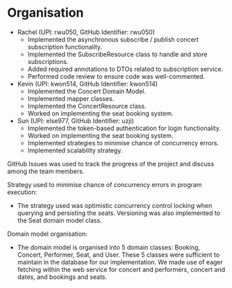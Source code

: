 # Organisation

* Rachel (UPI: rwu050, GitHub Identifier: rwu050)
    * Implemented the asynchronous subscribe / publish concert subscription functionality. 
    * Implemented the SubscribeResource class to handle and store subscriptions.
    * Added required annotations to DTOs related to subscription service.
    * Performed code review to ensure code was well-commented.
* Kevin (UPI: kwon514, GitHub Identifier: kwon514)
    * Implemented the Concert Domain Model.
    * Implemented mapper classes.
    * Implemented the ConcertResource class.
    * Worked on implementing the seat booking system.
* Sun (UPI: else977, GitHub Identifier: uzji)
    * Implemented the token-based authentication for login functionality.
    * Worked on implementing the seat booking system.
    * Implemented strategies to minimise chance of concurrency errors.
    * Implemented scalability strategy.

GitHub Issues was used to track the progress of the project and discuss among the team members.

Strategy used to minimise chance of concurrency errors in program execution:

* The strategy used was optimistic concurrency control locking when querying and persisting the seats. Versioning was also implemented to the Seat domain model class.

Domain model organisation:

* The domain model is organised into 5 domain classes: Booking, Concert, Performer, Seat, and User. These 5 classes were sufficient to maintain in the database for our implementation. We made use of eager fetching within the web service for concert and performers, concert and dates, and bookings and seats.
